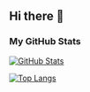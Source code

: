 ## Hi there 👋

### My GitHub Stats

<!-- GitHub Readme Stats: 总体统计数据 -->
[![GitHub Stats](https://github-readme-stats.vercel.app/api?username=SwartzMss&show_icons=true&theme=default&include_all_commits=true)](https://github.com/anuraghazra/github-readme-stats)

<!-- Top Languages Card: 常用编程语言 -->
[![Top Langs](https://github-readme-stats.vercel.app/api/top-langs/?username=SwartzMss&layout=compact)](https://github.com/anuraghazra/github-readme-stats)


